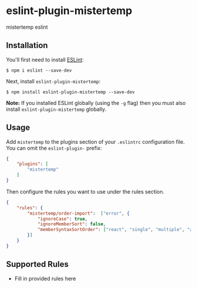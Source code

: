 # eslint-plugin-mistertemp

mistertemp eslint

## Installation

You'll first need to install [ESLint](http://eslint.org):

```
$ npm i eslint --save-dev
```

Next, install `eslint-plugin-mistertemp`:

```
$ npm install eslint-plugin-mistertemp --save-dev
```

**Note:** If you installed ESLint globally (using the `-g` flag) then you must also install `eslint-plugin-mistertemp` globally.

## Usage

Add `mistertemp` to the plugins section of your `.eslintrc` configuration file. You can omit the `eslint-plugin-` prefix:

```json
{
    "plugins": [
        "mistertemp"
    ]
}
```


Then configure the rules you want to use under the rules section.

```json
{
    "rules": {
        "mistertemp/order-import":  ["error", {
            "ignoreCase": true,
            "ignoreMemberSort": false,
            "memberSyntaxSortOrder": ["react", "single", "multiple", "all", "none" ]
        }]
    }
}
```

## Supported Rules

* Fill in provided rules here





